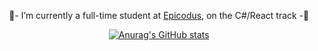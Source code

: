 <div align="center">

🌟- I’m currently a full-time student at [Epicodus](https://www.epicodus.com/), on the C#/React track -🌟
  
[![Anurag's GitHub stats](https://github-readme-stats.vercel.app/api?username=tigertiger&theme=tokyonight&show_icons=true&hide=stars,issues)](https://github.com/anuraghazra/github-readme-stats)
  
  <!--

<img src="https://media.giphy.com/media/gdhkwpT4uwstrmklid/giphy.gif" width="300" />

**tigertiger/tigertiger** is a ✨ _special_ ✨ repository because its `README.md` (this file) appears on your GitHub profile.

Here are some ideas to get you started:
- 🌱 I’m currently learning ...
- 👯 I’m looking to collaborate on ...
- 🤔 I’m looking for help with ...
- 💬 Ask me about ...
- 📫 How to reach me: ...
- 😄 Pronouns: ...
- ⚡ Fun fact: ...
-->
</div>

